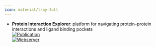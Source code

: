 ```yaml
---
icon: material/tray-full
---
```


- **Protein Interaction Explorer**: platform for navigating protein–protein interactions and ligand binding pockets  
	[![Publication](https://img.shields.io/badge/Publication-Citations:0-blue?style=for-the-badge&logo=bookstack)](https://doi.org/10.1093/bioinformatics/btae414)  
	[![Webserver](https://img.shields.io/badge/Webserver-online-brightgreen?style=for-the-badge&logo=cachet&logoColor=65FF8F)](https://ippidb.pasteur.fr/targetcentric/)  
